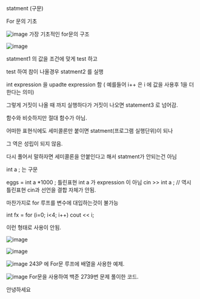 statment (구문)

For 문의 기초 

![image](https://github.com/DawnRain1325/SGA_Study/assets/147826246/42b8aa12-8e39-4f50-9b5d-a6e9a62b50fa)
가장 기초적인 for문의 구조

![image](https://github.com/DawnRain1325/SGA_Study/assets/147826246/deca2231-795d-43b2-996e-a74dd6643e25)

statment1 의 값을 조건에 맞게 test 하고 

test 하여 참이 나올경우 statment2 를 실행

int expression 을 upadte expression 함 ( 예를들어 i++ 은 i 에 값을 사용후 1을 더한다는 의미)

그렇게 거짓이 나올 때 까지 실행하다가 거짓이 나오면 statement3 로 넘어감.

함수와 비슷하지만 절대 함수가 아님.


어떠한 표현식에도 세미콜론만 붙이면 statment(프로그램 실행단위)이 되나

그 역은 성립이 되지 않음.

다시 풀어서 말하자면 세미콜론을 안붙인다고 해서 statment가 안되는건 아님

int a ; 는 구문

eggs = int a *1000 ; 틀린표현 int a 가 expression 이 아님
cin >> int a ; // 역시 틀린표현 cin과 선언을 결합 자체가 안됨.

마찬가지로 for 루프를 변수에 대입하는것이 불가능

int fx = for (i=0; i<4; i++)
cout << i;

이런 형태로 사용이 안됨.


![image](https://github.com/DawnRain1325/SGA_Study/assets/147826246/01eb6ea6-18b2-44f9-84bc-0c1c3ab74661)

![image](https://github.com/DawnRain1325/SGA_Study/assets/147826246/60bc1785-0f59-4ba5-813d-ba1dce325d3d)


![image](https://github.com/DawnRain1325/SGA_Study/assets/147826246/bc1238f4-a68b-41da-9180-aaf7d975257d)
243P 에 For문 루프에 배열을 사용한 예제.

![image](https://github.com/DawnRain1325/SGA_Study/assets/147826246/36986e40-7537-41ba-b6ee-6c516829aa37)
For문을 사용하여 백준 2739번 문제 풀이한 코드.

안녕하세요
